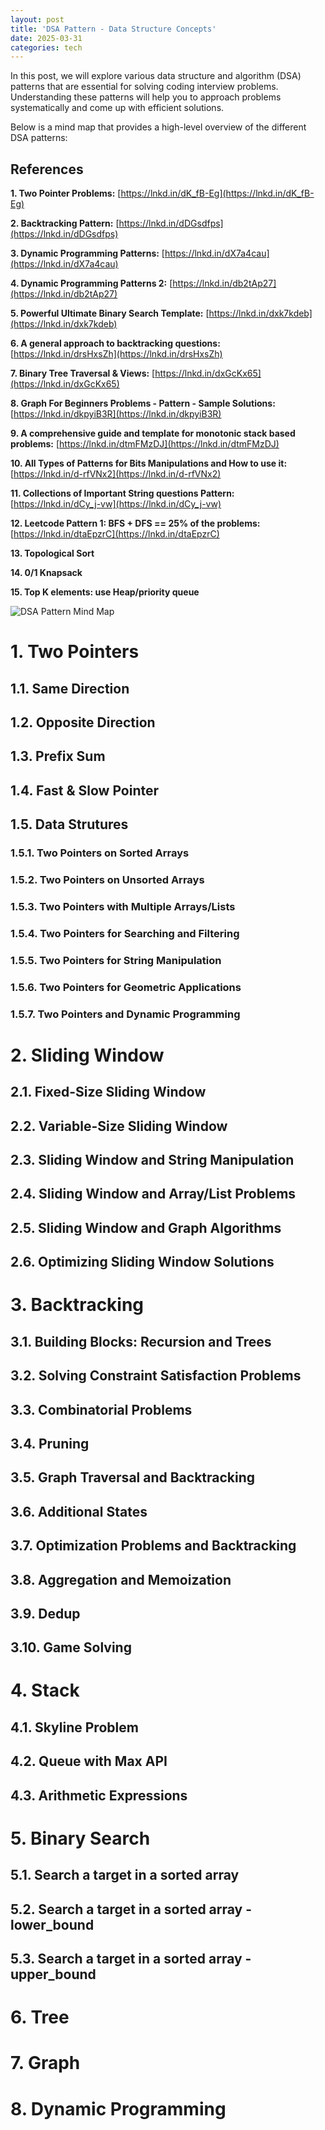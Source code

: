 ```yaml
---
layout: post
title: 'DSA Pattern - Data Structure Concepts'
date: 2025-03-31
categories: tech
---
```


In this post, we will explore various data structure and algorithm (DSA) patterns that are essential for solving coding interview problems. Understanding these patterns will help you to approach problems systematically and come up with efficient solutions.

Below is a mind map that provides a high-level overview of the different DSA patterns:

## References

**1. Two Pointer Problems:** [https://lnkd.in/dK_fB-Eg](https://lnkd.in/dK_fB-Eg)

**2. Backtracking Pattern:** [https://lnkd.in/dDGsdfps](https://lnkd.in/dDGsdfps)

**3. Dynamic Programming Patterns:** [https://lnkd.in/dX7a4cau](https://lnkd.in/dX7a4cau)

**4. Dynamic Programming Patterns 2:** [https://lnkd.in/db2tAp27](https://lnkd.in/db2tAp27)

**5. Powerful Ultimate Binary Search Template:** [https://lnkd.in/dxk7kdeb](https://lnkd.in/dxk7kdeb)

**6. A general approach to backtracking questions:** [https://lnkd.in/drsHxsZh](https://lnkd.in/drsHxsZh)

**7. Binary Tree Traversal & Views:** [https://lnkd.in/dxGcKx65](https://lnkd.in/dxGcKx65)

**8. Graph For Beginners Problems - Pattern - Sample Solutions:** [https://lnkd.in/dkpyiB3R](https://lnkd.in/dkpyiB3R)

**9. A comprehensive guide and template for monotonic stack based problems:** [https://lnkd.in/dtmFMzDJ](https://lnkd.in/dtmFMzDJ)

**10. All Types of Patterns for Bits Manipulations and How to use it:** [https://lnkd.in/d-rfVNx2](https://lnkd.in/d-rfVNx2)

**11. Collections of Important String questions Pattern:** [https://lnkd.in/dCy_j-vw](https://lnkd.in/dCy_j-vw)

**12. Leetcode Pattern 1: BFS + DFS == 25% of the problems:** [https://lnkd.in/dtaEpzrC](https://lnkd.in/dtaEpzrC)

**13. Topological Sort**

**14. 0/1 Knapsack**

**15. Top K elements: use Heap/priority queue**

![DSA Pattern Mind Map](/images/dsa-patterns.png)

# 1. Two Pointers

## 1.1. Same Direction

## 1.2. Opposite Direction

## 1.3. Prefix Sum

## 1.4. Fast & Slow Pointer

## 1.5. Data Strutures

### 1.5.1. Two Pointers on Sorted Arrays

### 1.5.2. Two Pointers on Unsorted Arrays

### 1.5.3. Two Pointers with Multiple Arrays/Lists

### 1.5.4. Two Pointers for Searching and Filtering

### 1.5.5. Two Pointers for String Manipulation

### 1.5.6. Two Pointers for Geometric Applications

### 1.5.7. Two Pointers and Dynamic Programming

# 2. Sliding Window

## 2.1. Fixed-Size Sliding Window

## 2.2. Variable-Size Sliding Window

## 2.3. Sliding Window and String Manipulation

## 2.4. Sliding Window and Array/List Problems

## 2.5. Sliding Window and Graph Algorithms

## 2.6. Optimizing Sliding Window Solutions

# 3. Backtracking

## 3.1. Building Blocks: Recursion and Trees

## 3.2. Solving Constraint Satisfaction Problems

## 3.3. Combinatorial Problems

## 3.4. Pruning

## 3.5. Graph Traversal and Backtracking

## 3.6. Additional States

## 3.7. Optimization Problems and Backtracking

## 3.8. Aggregation and Memoization

## 3.9. Dedup

## 3.10. Game Solving

# 4. Stack

## 4.1. Skyline Problem

## 4.2. Queue with Max API

## 4.3. Arithmetic Expressions

# 5. Binary Search

## 5.1. Search a target in a sorted array

## 5.2. Search a target in a sorted array - lower_bound

## 5.3. Search a target in a sorted array - upper_bound

# 6. Tree

# 7. Graph

# 8. Dynamic Programming
